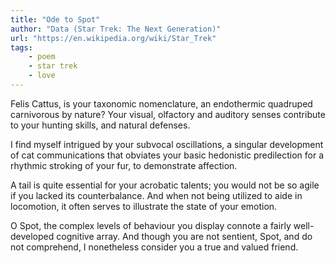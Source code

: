 ```yaml
---
title: "Ode to Spot"
author: "Data (Star Trek: The Next Generation)"
url: "https://en.wikipedia.org/wiki/Star_Trek"
tags: 
    - poem
    - star trek
    - love
---
```


Felis Cattus, is your taxonomic nomenclature,
an endothermic quadruped carnivorous by nature?
Your visual, olfactory and auditory senses
contribute to your hunting skills, and natural defenses.

I find myself intrigued by your subvocal oscillations,
a singular development of cat communications
that obviates your basic hedonistic predilection
for a rhythmic stroking of your fur, to demonstrate affection.

A tail is quite essential for your acrobatic talents;
you would not be so agile if you lacked its counterbalance.
And when not being utilized to aide in locomotion,
it often serves to illustrate the state of your emotion.

O Spot, the complex levels of behaviour you display
connote a fairly well-developed cognitive array.
And though you are not sentient, Spot, and do not comprehend,
I nonetheless consider you a true and valued friend. 